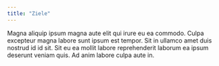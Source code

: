 ```yaml
---
title: "Ziele"
---
```


Magna aliquip ipsum magna aute elit qui irure eu ea commodo. Culpa excepteur magna labore sunt ipsum est tempor. Sit in ullamco amet duis nostrud id id sit. Sit eu ea mollit labore reprehenderit laborum ea ipsum deserunt veniam quis. Ad anim labore culpa aute in.